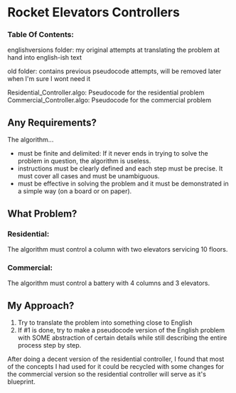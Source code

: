# Rocket Elevators Controllers

### Table Of Contents:
englishversions folder: my original attempts at translating the problem at hand into english-ish text

old folder: contains previous pseudocode attempts, will be removed later when I'm sure I wont need it

Residential_Controller.algo: Pseudocode for the residential problem
Commercial_Controller.algo: Pseudocode for the commercial problem

## Any Requirements?
The algorithm...

- must be finite and delimited: If it never ends in trying to solve the problem in question, the algorithm is useless.
- instructions must be clearly defined and each step must be precise. It must cover all cases and must be unambiguous.
- must be effective in solving the problem and it must be demonstrated in a simple way (on a board or on paper).

## What Problem?

### Residential:
The algorithm must control a column with two elevators servicing 10 floors.

### Commercial:
The algorithm must control a battery with 4 columns and 3 elevators.

## My Approach?
1) Try to translate the problem into something close to English
2) If #1 is done, try to make a pseudocode version of the English problem with SOME abstraction of certain details while still describing the entire process step by step.

After doing a decent version of the residential controller, I found that most of the concepts I had used for it could be recycled with some changes for the commercial version so the residential controller will serve as it's blueprint.